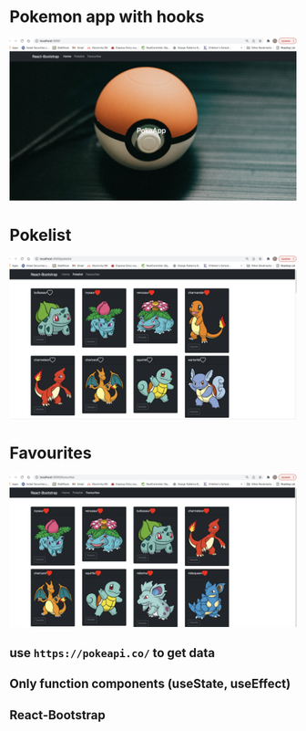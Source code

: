 # Pokemon app with hooks
![Home](./public/home.png)
# Pokelist
![Home](./public/Pokemon_list.png)

# Favourites
![Favourites](./public/Favourites.png)
## use `https://pokeapi.co/` to get data
## Only function components (useState, useEffect)
## React-Bootstrap